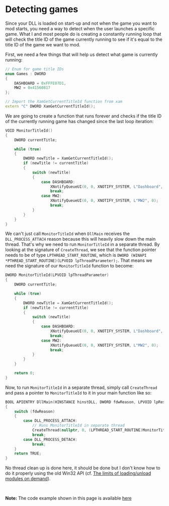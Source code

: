 # Detecting games
Since your DLL is loaded on start-up and not when the game you want to mod starts, you need a way to detect when the user launches a specific game.
What I and most people do is creating a constantly running loop that will check the title ID of the game currently running to see if it's equal to the title ID of the game we want to mod.

First, we need a few things that will help us detect what game is currently running:
```C++
// Enum for game title IDs
enum Games : DWORD
{
    DASHBOARD = 0xFFFE07D1,
    MW2 = 0x41560817
};

// Import the XamGetCurrentTitleId function from xam
extern "C" DWORD XamGetCurrentTitleId();
```

We are going to create a function that runs forever and checks if the title ID of the currently running game has changed since the last loop iteration:
```C++
VOID MonitorTitleId()
{
    DWORD currentTitle;

    while (true)
    {
        DWORD newTitle = XamGetCurrentTitleId();
        if (newTitle != currentTitle)
        {
            switch (newTitle)
            {
                case DASHBOARD:
                    XNotifyQueueUI(0, 0, XNOTIFY_SYSTEM, L"Dashboard", 0);
                    break;
                case MW2:
                    XNotifyQueueUI(0, 0, XNOTIFY_SYSTEM, L"MW2", 0);
                    break;
            }
        }
    }
}
```

We can't just call `MonitorTitleId` when `DllMain` receives the `DLL_PROCESS_ATTACH` reason because this will heavily slow down the main thread. That's why we need to run `MonitorTitleId` in a separate thread.
By looking at the signature of `CreateThread`, we see that the function pointer needs to be of type `LPTHREAD_START_ROUTINE`, which is `DWORD (WINAPI *PTHREAD_START_ROUTINE)(LPVOID lpThreadParameter);`. That means we need the signature of our `MonitorTitleId` function to become:
```C++
DWORD MonitorTitleId(LPVOID lpThreadParameter)
{
    DWORD currentTitle;

    while (true)
    {
        DWORD newTitle = XamGetCurrentTitleId();
        if (newTitle != currentTitle)
        {
            switch (newTitle)
            {
                case DASHBOARD:
                    XNotifyQueueUI(0, 0, XNOTIFY_SYSTEM, L"Dashboard", 0);
                    break;
                case MW2:
                    XNotifyQueueUI(0, 0, XNOTIFY_SYSTEM, L"MW2", 0);
                    break;
            }
        }
    }

    return 0;
}
```

Now, to run `MonitorTitleId` in a separate thread, simply call `CreateThread` and pass a pointer to `MonitorTitleId` to it in your main function like so:
```C++
BOOL APIENTRY DllMain(HINSTANCE hinstDLL, DWORD fdwReason, LPVOID lpReserved)
{
    switch (fdwReason) 
    {
        case DLL_PROCESS_ATTACH:
            // Runs MonitorTitleId in separate thread
            CreateThread(nullptr, 0, (LPTHREAD_START_ROUTINE)MonitorTitleId, nullptr, NULL, nullptr);
            break;
        case DLL_PROCESS_DETACH:
            break;
    }
    return TRUE;
}
```

No thread clean up is done here, it should be done but I don't know how to do it properly using the old Win32 API (cf. [The limits of loading/unload modules on demand](DevelopmentWorkflow/development-workflow.md#the-limits)).

<br/>

**Note:** The code example shown in this page is available [here](detecting-games.cpp)
